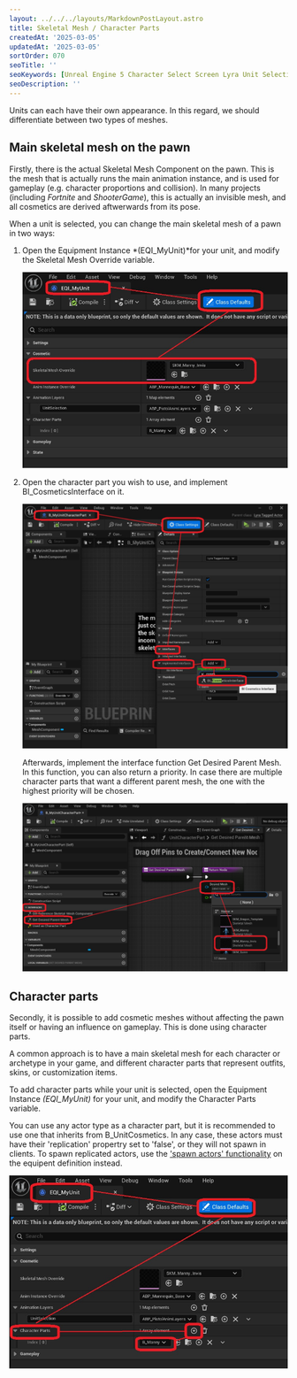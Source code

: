 ```yaml
---
layout: ../../../layouts/MarkdownPostLayout.astro
title: Skeletal Mesh / Character Parts
createdAt: '2025-03-05'
updatedAt: '2025-03-05'
sortOrder: 070
seoTitle: ''
seoKeywords: [Unreal Engine 5 Character Select Screen Lyra Unit Selection]
seoDescription: ''
---
```


Units can each have their own appearance. In this regard, we should differentiate between two types of meshes.

## Main skeletal mesh on the pawn

Firstly, there is the actual Skeletal Mesh Component on the pawn. This is the mesh that is actually runs the main animation instance, and is used for gameplay (e.g. character proportions and collision). In many projects (including *Fortnite* and *ShooterGame*), this is actually an invisible mesh, and all cosmetics are derived aftwerwards from its pose.

When a unit is selected, you can change the main skeletal mesh of a pawn in two ways:

1.  Open the Equipment Instance *(<span class="object">EQI_MyUnit</span>)*for your unit, and modify the <span class="variable">Skeletal Mesh Override</span> variable.

    ![](../../../assets/lyra-unit-selection/skm-override.jpg)

2. Open the character part you wish to use, and implement <span class="object">BI_CosmeticsInterface</span> on it.

    ![](../../../assets/lyra-unit-selection/cosmetics-interface.jpg)

    Afterwards, implement the interface function <span class="function">Get Desired Parent Mesh</span>. In this function, you can also return a priority. In case there are multiple character parts that want a different parent mesh, the one with the highest priority will be chosen.

    ![](../../../assets/lyra-unit-selection/desired-parent-mesh.jpg)

## Character parts 

Secondly, it is possible to add cosmetic meshes without affecting the pawn itself or having an influence on gameplay. This is done using character parts. 

A common approach is to have a main skeletal mesh for each character or archetype in your game, and different character parts that represent outfits, skins, or customization items.

To add character parts while your unit is selected, open the Equipment Instance *(<span class="object">EQI_MyUnit</span>)* for your unit, and modify the <span class="variable">Character Parts</span> variable.

You can use any actor type as a character part, but it is recommended to use one that inherits from <span class="object">B_UnitCosmetics</span>. In any case, these actors must have their 'replication' propertry set to 'false', or they will not spawn in clients. To spawn replicated actors, use the ['spawn actors' functionality](/lyra-unit-selection/003-gameplay-elements/150-spawnable-actors) on the equipent definition instead.

![](../../../assets/lyra-unit-selection/character-parts.jpg)
